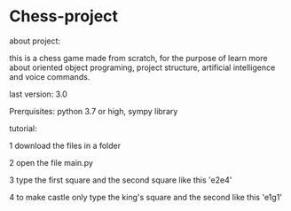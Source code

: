 # Chess-project

about project:

this is a chess game made from scratch, for the purpose of
learn more about oriented object programing, project structure,
artificial intelligence and voice commands.

last version: 3.0

Prerquisites: python 3.7 or high, sympy library

tutorial:

1 download the files in a folder

2 open the file main.py

3 type the first square and the second square like this 'e2e4'

4 to make castle only type the king's square and the second like this 'e1g1'

